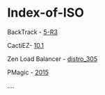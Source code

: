 # Index-of-ISO


BackTrack - [5-R3](BackTrack5R3/BackTrack_5_R3-linux-GNOME-64.iso)

CactiEZ- [10.1](CactiEZ/CactiEZ-10.1-x86_64.iso)

Zen Load Balancer - [distro_305](Zen-LoadBalancer/zenloadbalancer-distro_305.iso)

PMagic - [2015](PMagic/pmagic_2015_03_06.iso)

....
